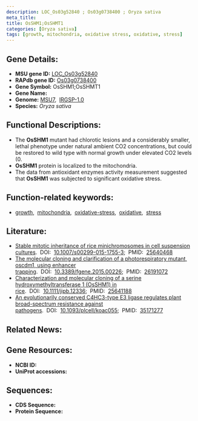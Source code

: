 ```yaml
---
description: LOC_Os03g52840 ; Os03g0738400 ; Oryza sativa
meta_title:
title: OsSHM1;OsSHMT1
categories: [Oryza sativa]
tags: [growth, mitochondria, oxidative stress, oxidative, stress]
---
```


## Gene Details:
- **MSU gene ID:** [LOC_Os03g52840](http://rice.uga.edu/cgi-bin/ORF_infopage.cgi?orf=LOC_Os03g52840)  
- **RAPdb gene ID:** [Os03g0738400](https://rapdb.dna.affrc.go.jp/locus/?name=Os03g0738400)  
- **Gene Symbol:** OsSHM1;OsSHMT1
- **Gene Name:**
- **Genome:**  [MSU7](http://rice.uga.edu/),&nbsp;&nbsp;[IRGSP-1.0](https://rapdb.dna.affrc.go.jp/download/irgsp1.html)
- **Species:** *Oryza sativa*

## Functional Descriptions:
   - The **OsSHM1** mutant had chlorotic lesions and a considerably smaller, lethal phenotype under natural ambient CO2 concentrations, but could be restored to wild type with normal growth under elevated CO2 levels (0.
   - **OsSHM1** protein is localized to the mitochondria.
   - The data from antioxidant enzymes activity measurement suggested that **OsSHM1** was subjected to significant oxidative stress.

## Function-related keywords:
   - [growth](/tags/growth/),&nbsp;&nbsp;[mitochondria](/tags/mitochondria/),&nbsp;&nbsp;[oxidative-stress](/tags/oxidative-stress/),&nbsp;&nbsp;[oxidative](/tags/oxidative/),&nbsp;&nbsp;[stress](/tags/stress/)

## Literature:
   - [Stable mitotic inheritance of rice minichromosomes in cell suspension cultures](https://www.doi.org/10.1007/s00299-015-1755-3).&nbsp;&nbsp;DOI:&nbsp;&nbsp;[10.1007/s00299-015-1755-3](https://www.doi.org/10.1007/s00299-015-1755-3);&nbsp;&nbsp;PMID:&nbsp;&nbsp;[25640468](https://pubmed.ncbi.nlm.nih.gov/25640468/)
   - [The molecular cloning and clarification of a photorespiratory mutant, oscdm1, using enhancer trapping](https://www.doi.org/10.3389/fgene.2015.00226).&nbsp;&nbsp;DOI:&nbsp;&nbsp;[10.3389/fgene.2015.00226](https://www.doi.org/10.3389/fgene.2015.00226);&nbsp;&nbsp;PMID:&nbsp;&nbsp;[26191072](https://pubmed.ncbi.nlm.nih.gov/26191072/)
   - [Characterization and molecular cloning of a serine hydroxymethyltransferase 1 (OsSHM1) in rice](https://www.doi.org/10.1111/jipb.12336).&nbsp;&nbsp;DOI:&nbsp;&nbsp;[10.1111/jipb.12336](https://www.doi.org/10.1111/jipb.12336);&nbsp;&nbsp;PMID:&nbsp;&nbsp;[25641188](https://pubmed.ncbi.nlm.nih.gov/25641188/)
   - [An evolutionarily conserved C4HC3-type E3 ligase regulates plant broad-spectrum resistance against pathogens](https://www.doi.org/10.1093/plcell/koac055).&nbsp;&nbsp;DOI:&nbsp;&nbsp;[10.1093/plcell/koac055](https://www.doi.org/10.1093/plcell/koac055);&nbsp;&nbsp;PMID:&nbsp;&nbsp;[35171277](https://pubmed.ncbi.nlm.nih.gov/35171277/)

## Related News:

## Gene Resources:
- **NCBI ID:**  []()
- **UniProt accessions:** [](https://www.uniprot.org/uniprotkb//entry)

## Sequences:
- **CDS Sequence:**
- **Protein Sequence:**
